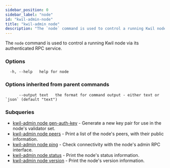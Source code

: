 ```yaml
---
sidebar_position: 0
sidebar_label: "node"
id: "kwil-admin-node"
title: "kwil-admin node"
description: "The `node` command is used to control a running Kwil node via its authenticated RPC service."
---
```


The `node` command is used to control a running Kwil node via its authenticated RPC service.

### Options

```
  -h, --help   help for node
```

### Options inherited from parent commands

```
      --output text   the format for command output - either text or `json` (default "text")
```

### Subqueries

* [kwil-admin node gen-auth-key](./gen-auth-key)	 - Generate a new key pair for use in the node's validator set.
* [kwil-admin node peers](./peers)	 - Print a list of the node's peers, with their public information.
* [kwil-admin node ping](./ping)	 - Check connectivity with the node's admin RPC interface.
* [kwil-admin node status](./status)	 - Print the node's status information.
* [kwil-admin node version](./version)	 - Print the node's version information.


